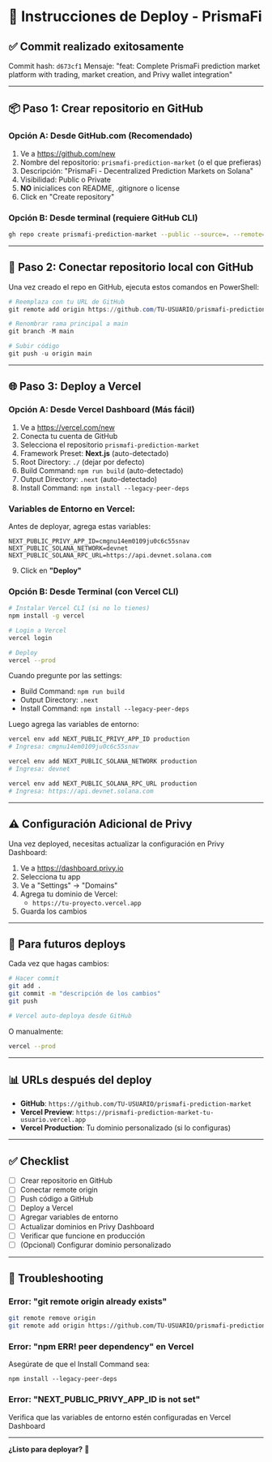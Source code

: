 # 🚀 Instrucciones de Deploy - PrismaFi

## ✅ Commit realizado exitosamente

Commit hash: `d673cf1`
Mensaje: "feat: Complete PrismaFi prediction market platform with trading, market creation, and Privy wallet integration"

---

## 📦 Paso 1: Crear repositorio en GitHub

### Opción A: Desde GitHub.com (Recomendado)

1. Ve a https://github.com/new
2. Nombre del repositorio: `prismafi-prediction-market` (o el que prefieras)
3. Descripción: "PrismaFi - Decentralized Prediction Markets on Solana"
4. Visibilidad: Public o Private
5. **NO** inicialices con README, .gitignore o license
6. Click en "Create repository"

### Opción B: Desde terminal (requiere GitHub CLI)

```bash
gh repo create prismafi-prediction-market --public --source=. --remote=origin --push
```

---

## 🔗 Paso 2: Conectar repositorio local con GitHub

Una vez creado el repo en GitHub, ejecuta estos comandos en PowerShell:

```powershell
# Reemplaza con tu URL de GitHub
git remote add origin https://github.com/TU-USUARIO/prismafi-prediction-market.git

# Renombrar rama principal a main
git branch -M main

# Subir código
git push -u origin main
```

---

## 🌐 Paso 3: Deploy a Vercel

### Opción A: Desde Vercel Dashboard (Más fácil)

1. Ve a https://vercel.com/new
2. Conecta tu cuenta de GitHub
3. Selecciona el repositorio `prismafi-prediction-market`
4. Framework Preset: **Next.js** (auto-detectado)
5. Root Directory: `./` (dejar por defecto)
6. Build Command: `npm run build` (auto-detectado)
7. Output Directory: `.next` (auto-detectado)
8. Install Command: `npm install --legacy-peer-deps`

### Variables de Entorno en Vercel:

Antes de deployar, agrega estas variables:

```
NEXT_PUBLIC_PRIVY_APP_ID=cmgnu14em0109ju0c6c55snav
NEXT_PUBLIC_SOLANA_NETWORK=devnet
NEXT_PUBLIC_SOLANA_RPC_URL=https://api.devnet.solana.com
```

9. Click en **"Deploy"**

### Opción B: Desde Terminal (con Vercel CLI)

```bash
# Instalar Vercel CLI (si no lo tienes)
npm install -g vercel

# Login a Vercel
vercel login

# Deploy
vercel --prod
```

Cuando pregunte por las settings:
- Build Command: `npm run build`
- Output Directory: `.next`
- Install Command: `npm install --legacy-peer-deps`

Luego agrega las variables de entorno:
```bash
vercel env add NEXT_PUBLIC_PRIVY_APP_ID production
# Ingresa: cmgnu14em0109ju0c6c55snav

vercel env add NEXT_PUBLIC_SOLANA_NETWORK production
# Ingresa: devnet

vercel env add NEXT_PUBLIC_SOLANA_RPC_URL production
# Ingresa: https://api.devnet.solana.com
```

---

## ⚠️ Configuración Adicional de Privy

Una vez deployed, necesitas actualizar la configuración en Privy Dashboard:

1. Ve a https://dashboard.privy.io
2. Selecciona tu app
3. Ve a "Settings" → "Domains"
4. Agrega tu dominio de Vercel:
   - `https://tu-proyecto.vercel.app`
5. Guarda los cambios

---

## 🔄 Para futuros deploys

Cada vez que hagas cambios:

```bash
# Hacer commit
git add .
git commit -m "descripción de los cambios"
git push

# Vercel auto-deploya desde GitHub
```

O manualmente:
```bash
vercel --prod
```

---

## 📊 URLs después del deploy

- **GitHub**: `https://github.com/TU-USUARIO/prismafi-prediction-market`
- **Vercel Preview**: `https://prismafi-prediction-market-tu-usuario.vercel.app`
- **Vercel Production**: Tu dominio personalizado (si lo configuras)

---

## ✅ Checklist

- [ ] Crear repositorio en GitHub
- [ ] Conectar remote origin
- [ ] Push código a GitHub
- [ ] Deploy a Vercel
- [ ] Agregar variables de entorno
- [ ] Actualizar dominios en Privy Dashboard
- [ ] Verificar que funcione en producción
- [ ] (Opcional) Configurar dominio personalizado

---

## 🐛 Troubleshooting

### Error: "git remote origin already exists"
```bash
git remote remove origin
git remote add origin https://github.com/TU-USUARIO/prismafi-prediction-market.git
```

### Error: "npm ERR! peer dependency" en Vercel
Asegúrate de que el Install Command sea:
```
npm install --legacy-peer-deps
```

### Error: "NEXT_PUBLIC_PRIVY_APP_ID is not set"
Verifica que las variables de entorno estén configuradas en Vercel Dashboard

---

**¿Listo para deployar?** 🚀



























